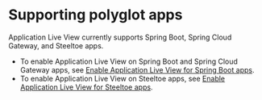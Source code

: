 # Supporting polyglot apps

Application Live View currently supports Spring Boot, Spring Cloud Gateway, and Steeltoe apps.

- To enable Application Live View on Spring Boot and Spring Cloud Gateway apps, see [Enable Application Live View for Spring Boot apps](../spring-boot-conventions/enabling-app-live-view.hbs.md).
- To enable Application Live View on Steeltoe apps, see [Enable Application Live View for Steeltoe apps](configuring-apps/steeltoe-enablement.hbs.md).
